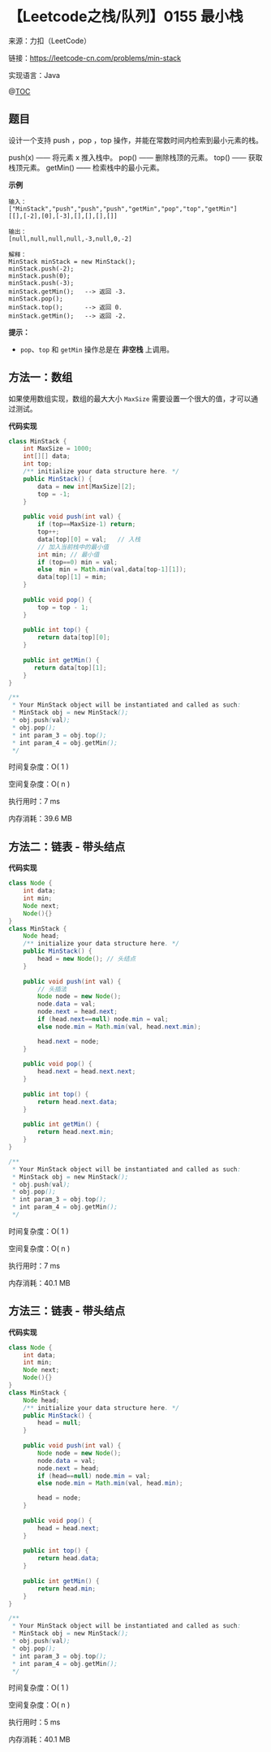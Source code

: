 # 【Leetcode之栈/队列】0155 最小栈

来源：力扣（LeetCode）

链接：https://leetcode-cn.com/problems/min-stack

实现语言：Java

@[TOC](目录)

##  题目

设计一个支持 push ，pop ，top 操作，并能在常数时间内检索到最小元素的栈。

push(x) —— 将元素 x 推入栈中。
pop() —— 删除栈顶的元素。
top() —— 获取栈顶元素。
getMin() —— 检索栈中的最小元素。

**示例**

```
输入：
["MinStack","push","push","push","getMin","pop","top","getMin"]
[[],[-2],[0],[-3],[],[],[],[]]

输出：
[null,null,null,null,-3,null,0,-2]

解释：
MinStack minStack = new MinStack();
minStack.push(-2);
minStack.push(0);
minStack.push(-3);
minStack.getMin();   --> 返回 -3.
minStack.pop();
minStack.top();      --> 返回 0.
minStack.getMin();   --> 返回 -2.
```

**提示：**

- `pop`、`top` 和 `getMin` 操作总是在 **非空栈** 上调用。

## 方法一：数组

如果使用数组实现，数组的最大大小 `MaxSize`  需要设置一个很大的值，才可以通过测试。

**代码实现**

```java
class MinStack {
    int MaxSize = 1000;
    int[][] data;
    int top;
    /** initialize your data structure here. */
    public MinStack() {
        data = new int[MaxSize][2];
        top = -1;
    }
    
    public void push(int val) {
        if (top==MaxSize-1) return;       
        top++;
        data[top][0] = val;   // 入栈
        // 加入当前栈中的最小值
        int min; // 最小值
        if (top==0) min = val; 
        else  min = Math.min(val,data[top-1][1]); 
        data[top][1] = min;
    }
    
    public void pop() {
        top = top - 1;
    }
    
    public int top() {
        return data[top][0];
    }
    
    public int getMin() {
       return data[top][1];
    }
}

/**
 * Your MinStack object will be instantiated and called as such:
 * MinStack obj = new MinStack();
 * obj.push(val);
 * obj.pop();
 * int param_3 = obj.top();
 * int param_4 = obj.getMin();
 */
```

时间复杂度：O( 1 )

空间复杂度：O( n )

执行用时：7 ms

内存消耗：39.6 MB

## 方法二：链表 - 带头结点

**代码实现**

```java
class Node {
    int data;
    int min;
    Node next;
    Node(){}
}
class MinStack {
    Node head;
    /** initialize your data structure here. */
    public MinStack() {
        head = new Node(); // 头结点
    }
    
    public void push(int val) {
        // 头插法
        Node node = new Node();
        node.data = val;
        node.next = head.next;
        if (head.next==null) node.min = val;
        else node.min = Math.min(val, head.next.min);

        head.next = node;
    }
    
    public void pop() {
        head.next = head.next.next;
    }
    
    public int top() {
        return head.next.data;
    }
    
    public int getMin() {
        return head.next.min;
    }
}

/**
 * Your MinStack object will be instantiated and called as such:
 * MinStack obj = new MinStack();
 * obj.push(val);
 * obj.pop();
 * int param_3 = obj.top();
 * int param_4 = obj.getMin();
 */
```

时间复杂度：O( 1 )

空间复杂度：O( n )

执行用时：7 ms

内存消耗：40.1 MB

## 方法三：链表 - 带头结点

**代码实现**

```java
class Node {
    int data;
    int min;
    Node next;
    Node(){}
}
class MinStack {
    Node head;
    /** initialize your data structure here. */
    public MinStack() {
        head = null;
    }
    
    public void push(int val) {
        Node node = new Node();
        node.data = val;
        node.next = head;
        if (head==null) node.min = val;
        else node.min = Math.min(val, head.min);

        head = node;
    }
    
    public void pop() {
        head = head.next;
    }
    
    public int top() {
        return head.data;
    }
    
    public int getMin() {
        return head.min;
    }
}

/**
 * Your MinStack object will be instantiated and called as such:
 * MinStack obj = new MinStack();
 * obj.push(val);
 * obj.pop();
 * int param_3 = obj.top();
 * int param_4 = obj.getMin();
 */
```

时间复杂度：O( 1 )

空间复杂度：O( n )

执行用时：5 ms

内存消耗：40.1 MB

